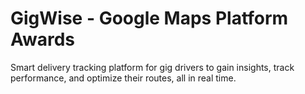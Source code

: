 # GigWise - Google Maps Platform Awards 
Smart delivery tracking platform for gig drivers to gain insights, track performance, and optimize their routes, all in real time. 
